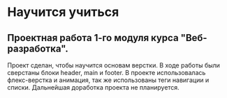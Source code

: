 # Научится учиться
## Проектная работа 1-го модуля курса "Веб-разработка".
Проект сделан, чтобы научится основам верстки.  В ходе работы были сверстаны блоки header, main и footer.  В проекте использовалась флекс-верстка и анимация, так же использованы теги навигации и списки.  Дальнейшая доработка проекта не планируется.

